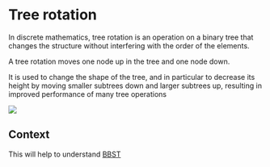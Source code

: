 # Tree rotation

In discrete mathematics, tree rotation is an operation on a binary tree that changes the structure without interfering with the order of the elements. 

A tree rotation moves one node up in the tree and one node down. 

It is used to change the shape of the tree, and in particular to decrease its height by 
moving smaller subtrees down and larger subtrees up, resulting in improved performance of many tree operations

<img src="https://upload.wikimedia.org/wikipedia/commons/thumb/2/23/Tree_rotation.png/540px-Tree_rotation.png">

## Context

This will help to understand [BBST](../BBST/readme.md)

